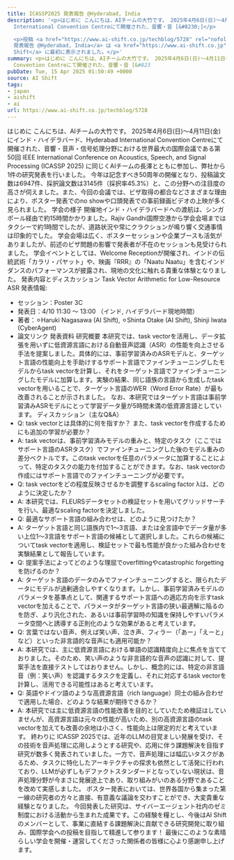 ```yaml
---
title: ICASSP2025 発表報告 @Hyderabad, India
description: '<p>はじめに こんにちは、AIチームの大竹です。 2025年4月6日(日)〜4月11日(金)にインド・ハイデラバード、Hyderabad
  International Convention Centreにて開催された、音響・音 [&#8230;]</p>

  <p>投稿 <a href="https://www.ai-shift.co.jp/techblog/5728" rel="nofollow">ICASSP2025
  発表報告 @Hyderabad, India</a> は <a href="https://www.ai-shift.co.jp" rel="nofollow">株式会社AI
  Shift</a> に最初に表示されました。</p>'
summary: <p>はじめに こんにちは、AIチームの大竹です。 2025年4月6日(日)〜4月11日(金)にインド・ハイデラバード、Hyderabad International
  Convention Centreにて開催された、音響・音 [&#823
pubDate: Tue, 15 Apr 2025 01:50:49 +0000
source: AI Shift
tags:
- japan
- aishift
- ai
url: https://www.ai-shift.co.jp/techblog/5728
---
```


はじめに
こんにちは、AIチームの大竹です。
2025年4月6日(日)〜4月11日(金)にインド・ハイデラバード、Hyderabad International Convention Centreにて開催された、音響・音声・信号処理分野における世界最大の国際会議である第50回 IEEE International Conference on Acoustics, Speech, and Signal Processing (ICASSP 2025) に同じくAIチームの長澤とともに参加し、弊社から1件の研究発表を行いました。
今年は記念すべき50周年の開催となり、投稿論文数は6947件、採択論文数は3145件（採択率45.3%）と、この分野への注目度の高さが伺えました。また、今回の会議では、ビザ取得の都合などさまざまな理由により、ポスター発表でのno showや口頭発表での事前録画ビデオの上映が多く見られました。
学会の様子
開催地インド・ハイデラバードへの渡航は、シンガポール経由で約15時間かかりました。Rajiv Gandhi国際空港から学会会場まではタクシーで約1時間でしたが、道路状況や常にクラクションが鳴り響く交通事情は印象的でした。
学会会場は広く、ポスターセッションや企業ブースも活気がありましたが、前述のビザ問題の影響で発表者が不在のセッションも見受けられました。
学会イベントとしては、Welcome Receptionが開催され、インドの伝統武術「カラリ・パヤット」や、映画『RRR』の「Naatu Naatu」を含むインドダンスのパフォーマンスが披露され、現地の文化に触れる貴重な体験となりました。
発表内容とディスカッション
Task Vector Arithmetic for Low-Resource ASR
発表情報:
- セッション：Poster 3C
- 発表日：4/10 11:30 〜 13:00 （インド, ハイデラバード現地時間）
- 著者：⚪︎Haruki Nagasawa (AI Shift), ⚪︎Shinta Otake (AI Shift), Shinji Iwata (CyberAgent)
- 論文リンク
発表資料
研究概要
本研究では、task vectorを活用し、データ拡張を用いずに低資源言語における自動音声認識（ASR）の性能を向上させる手法を提案しました。具体的には、事前学習済みのASRモデルと、ターゲット言語の性能向上を手助けするサポート言語でファインチューニングしたモデルからtask vectorを計算し、それをターゲット言語でファインチューニングしたモデルに加算します。実験の結果、同じ語族の言語から生成したtask vectorを用いることで、ターゲット言語のWER（Word Error Rate）が最も改善されることが示されました。
なお、本研究ではターゲット言語は事前学習済みASRモデルにとって学習データ量が5時間未満の低資源言語としています。
ディスカッション（主なQ&A）
- Q: task vectorとは具体的に何を指すか？ また、task vectorを作成するためにも追加の学習が必要か？
- A: task vectorは、事前学習済みモデルの重みと、特定のタスク（ここではサポート言語のASRタスク）でファインチューニングした後のモデル重みの差分ベクトルです。このtask vectorを任意のパラメータに加算することによって、特定のタスクの能力を付加することができます。なお、task vectorの作成にはサポート言語でのファインチューニングが必要です。
- Q: task vectorをどの程度反映させるかを調整するscaling factor λは、どのように決定したか？
- A: 本研究では、FLEURSデータセットの検証セットを用いてグリッドサーチを行い、最適なscaling factorを決定しました。
- Q: 最適なサポート言語の組み合わせは、どのように見つけたか？
- A: ターゲット言語と同じ語族内で1〜3言語、または全言語中でデータ量が多い上位1〜3言語をサポート言語の候補として選択しました。これらの候補についてtask vectorを適用し、検証セットで最も性能が良かった組み合わせを実験結果として報告しています。
- Q: 提案手法によってどのような理屈でoverfittingやcatastrophic forgettingを防げるのか？
- A: ターゲット言語のデータのみでファインチューニングすると、限られたデータにモデルが過剰適合しやすくなります。しかし、事前学習済みモデルのパラメータを基準点として、関連するサポート言語への適応方向を示すtask vectorを加えることで、パラメータがターゲット言語の狭い最適解に陥るのを防ぎ、より汎化された、あるいは事前学習時の知識を保持しやすいパラメータ空間へと誘導する正則化のような効果があると考えています。
- Q: 言葉ではない音声、例えば笑い声、泣き声、フィラー（「あー」「えーと」など）といった非言語的な音声にも適用可能か？
- A: 本研究では、主に低資源言語における単語の認識精度向上に焦点を当てておりました。そのため、笑い声のような非言語的な音声の認識に対して、提案手法を直接テストしてはおりません。しかし、概念的には、特定の非言語音（例：笑い声）を認識するタスクを定義し、それに対応するtask vectorを計算し、活用できる可能性はあると考えています。
- Q: 英語やドイツ語のような高資源言語（rich language）同士の組み合わせで適用した場合、どのような結果が期待できるか？
- A: 本研究では主に低資源言語の性能改善を目的としていたため検証はしていませんが、高資源言語は元々の性能が高いため、別の高資源言語のtask vectorを加えても改善の余地は小さく、性能向上は限定的だと考えています。
終わりに
ICASSP 2025では、近年のLLMの目覚ましい発展を受け、その技術を音声処理に応用しようとする研究や、応用に伴う課題解決を目指す研究が数多く発表されていました。一方で、音声処理には幅広いタスクがあるため、タスクに特化したアーキテクチャの探求も依然として活発に行われており、LLMが必ずしもデファクトスタンダードとなっていない現状は、音声処理分野が今まさに発展途上であり、取り組みがいのある分野であることを改めて実感しました。
ポスター発表においては、世界各国から集まった第一線の研究者の方々と直接、有意義な議論を交わすことができ、大変貴重な経験となりました。
今回発表した研究は、サイバーエージェント社内のゼミ制度における活動から生まれた成果です。この経験を糧とし、今後はAI Shiftのメンバーとして、事業に直結する課題解決に貢献できる研究開発に取り組み、国際学会への投稿を目指して精進して参ります！
最後にこのような素晴らしい学会を開催・運営してくださった関係者の皆様に心より感謝申し上げます。